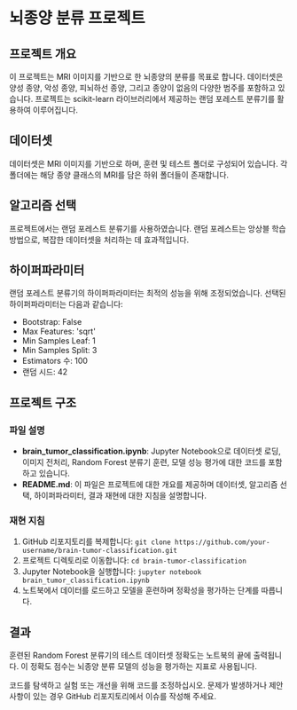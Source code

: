 # 뇌종양 분류 프로젝트

## 프로젝트 개요
이 프로젝트는 MRI 이미지를 기반으로 한 뇌종양의 분류를 목표로 합니다. 데이터셋은 양성 종양, 악성 종양, 피뇌하선 종양, 그리고 종양이 없음의 다양한 범주를 포함하고 있습니다. 프로젝트는 scikit-learn 라이브러리에서 제공하는 랜덤 포레스트 분류기를 활용하여 이루어집니다.

## 데이터셋
데이터셋은 MRI 이미지를 기반으로 하며, 훈련 및 테스트 폴더로 구성되어 있습니다. 각 폴더에는 해당 종양 클래스의 MRI를 담은 하위 폴더들이 존재합니다.

## 알고리즘 선택
프로젝트에서는 랜덤 포레스트 분류기를 사용하였습니다. 랜덤 포레스트는 앙상블 학습 방법으로, 복잡한 데이터셋을 처리하는 데 효과적입니다.

## 하이퍼파라미터
랜덤 포레스트 분류기의 하이퍼파라미터는 최적의 성능을 위해 조정되었습니다. 선택된 하이퍼파라미터는 다음과 같습니다:

- Bootstrap: False
- Max Features: 'sqrt'
- Min Samples Leaf: 1
- Min Samples Split: 3
- Estimators 수: 100
- 랜덤 시드: 42

## 프로젝트 구조
### 파일 설명
- **brain_tumor_classification.ipynb**: Jupyter Notebook으로 데이터셋 로딩, 이미지 전처리, Random Forest 분류기 훈련, 모델 성능 평가에 대한 코드를 포함하고 있습니다.
- **README.md**: 이 파일은 프로젝트에 대한 개요를 제공하며 데이터셋, 알고리즘 선택, 하이퍼파라미터, 결과 재현에 대한 지침을 설명합니다.

### 재현 지침
1. GitHub 리포지토리를 복제합니다: `git clone https://github.com/your-username/brain-tumor-classification.git`
2. 프로젝트 디렉토리로 이동합니다: `cd brain-tumor-classification`
3. Jupyter Notebook을 실행합니다: `jupyter notebook brain_tumor_classification.ipynb`
4. 노트북에서 데이터를 로드하고 모델을 훈련하며 정확성을 평가하는 단계를 따릅니다.

## 결과
훈련된 Random Forest 분류기의 테스트 데이터셋 정확도는 노트북의 끝에 출력됩니다. 이 정확도 점수는 뇌종양 분류 모델의 성능을 평가하는 지표로 사용됩니다.

코드를 탐색하고 실험 또는 개선을 위해 코드를 조정하십시오. 문제가 발생하거나 제안 사항이 있는 경우 GitHub 리포지토리에서 이슈를 작성해 주세요.
